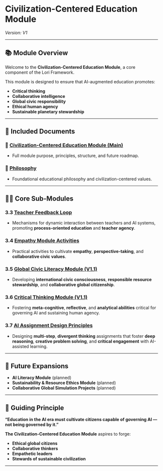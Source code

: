 # Civilization-Centered Education Module
*Version: V1*

---

## 📚 Module Overview

Welcome to the **Civilization-Centered Education Module**, a core component of the Lori Framework.

This module is designed to ensure that AI-augmented education promotes:
- **Critical thinking**
- **Collaborative intelligence**
- **Global civic responsibility**
- **Ethical human agency**
- **Sustainable planetary stewardship**

---

## 📖 Included Documents

### 🔹 [Civilization-Centered Education Module (Main)](civilization-centered-education-module.md)
- Full module purpose, principles, structure, and future roadmap.

### 🔹 [Philosophy](philosophy.md)
- Foundational educational philosophy and civilization-centered values.

---

## 🧑‍🏫 Core Sub-Modules

### 3.3 [Teacher Feedback Loop](teacher_feedback_loop.md)
- Mechanisms for dynamic interaction between teachers and AI systems, promoting **process-oriented education** and **teacher agency**.

### 3.4 [Empathy Module Activities](empathy_module_activities.md)
- Practical activities to cultivate **empathy**, **perspective-taking**, and **collaborative civic values**.

### 3.5 [Global Civic Literacy Module (V1.1)](global_civic_literacy_module.md)
- Developing **international civic consciousness**, **responsible resource stewardship**, and **collaborative global citizenship**.

### 3.6 [Critical Thinking Module (V1.1)](critical_thinking_module.md)
- Fostering **meta-cognitive**, **reflective**, and **analytical abilities** critical for governing AI and sustaining human agency.

### 3.7 [AI Assignment Design Principles](ai_assignment_design_principles.md)
- Designing **multi-step**, **divergent thinking** assignments that foster **deep reasoning**, **creative problem solving**, and **critical engagement** with AI-assisted learning.

---

## 🚀 Future Expansions

- **AI Literacy Module** (planned)
- **Sustainability & Resource Ethics Module** (planned)
- **Collaborative Global Simulation Projects** (planned)

---

## 🌟 Guiding Principle

**“Education in the AI era must cultivate citizens capable of governing AI — not being governed by it.”**

**The Civilization-Centered Education Module** aspires to forge:
- **Ethical global citizens**
- **Collaborative thinkers**
- **Empathetic leaders**
- **Stewards of sustainable civilization**

---

